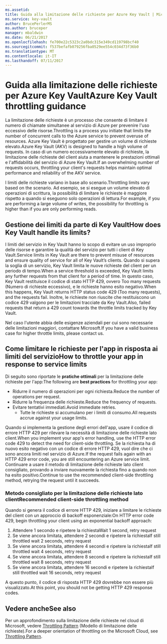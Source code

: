 ```yaml
---
ms.assetid: 
title: Guida alla limitazione delle richieste per Azure Key Vault | Microsoft Docs
ms.service: key-vault
author: BrucePerlerMS
ms.author: bruceper
manager: mbaldwin
ms.date: 06/21/2017
ms.openlocfilehash: fe700e22c5323c2a0bdc315e349cd119798bcf40
ms.sourcegitcommit: f537befafb079256fba0529ee554c034d73f36b0
ms.translationtype: MT
ms.contentlocale: it-IT
ms.lasthandoff: 07/11/2017
---
```

# <a name="azure-key-vault-throttling-guidance"></a><span data-ttu-id="1bfda-102">Guida alla limitazione delle richieste per Azure Key Vault</span><span class="sxs-lookup"><span data-stu-id="1bfda-102">Azure Key Vault throttling guidance</span></span>

<span data-ttu-id="1bfda-103">La limitazione delle richieste è un processo che consente di limitare il numero di chiamate simultanee al servizio di Azure per prevenire l'uso eccessivo delle risorse.</span><span class="sxs-lookup"><span data-stu-id="1bfda-103">Throttling is a process you initiate that limits the number of concurrent calls to the Azure service to prevent overuse of resources.</span></span> <span data-ttu-id="1bfda-104">Azure Key Vault è progettato per gestire un volume di richieste elevato.</span><span class="sxs-lookup"><span data-stu-id="1bfda-104">Azure Key Vault (AKV) is designed to handle a high volume of requests.</span></span> <span data-ttu-id="1bfda-105">In caso di un numero eccessivamente elevato di richieste, la limitazione delle richieste del client aiuta a mantenere le prestazioni ottimali e l'affidabilità del servizio di Azure Key Vault.</span><span class="sxs-lookup"><span data-stu-id="1bfda-105">If an overwhelming number of requests occurs, throttling your client's requests helps maintain optimal performance and reliability of the AKV service.</span></span>

<span data-ttu-id="1bfda-106">I limiti delle richieste variano in base allo scenario.</span><span class="sxs-lookup"><span data-stu-id="1bfda-106">Throttling limits vary based on the scenario.</span></span> <span data-ttu-id="1bfda-107">Ad esempio, se si esegue un volume elevato di operazioni di scrittura, la possibilità di limitare le richieste è maggiore rispetto a quando si eseguono solo operazioni di lettura.</span><span class="sxs-lookup"><span data-stu-id="1bfda-107">For example, if you are performing a large volume of writes, the possibility for throttling is higher than if you are only performing reads.</span></span>

## <a name="how-does-key-vault-handle-its-limits"></a><span data-ttu-id="1bfda-108">Gestione dei limiti da parte di Key Vault</span><span class="sxs-lookup"><span data-stu-id="1bfda-108">How does Key Vault handle its limits?</span></span>

<span data-ttu-id="1bfda-109">I limiti del servizio in Key Vault hanno lo scopo di evitare un uso improprio delle risorse e garantire la qualità del servizio per tutti i client di Key Vault.</span><span class="sxs-lookup"><span data-stu-id="1bfda-109">Service limits in Key Vault are there to prevent misuse of resources and ensure quality of service for all of Key Vault’s clients.</span></span> <span data-ttu-id="1bfda-110">Quando si supera la soglia di un servizio, Key Vault limita le nuove richieste del client per un periodo di tempo.</span><span class="sxs-lookup"><span data-stu-id="1bfda-110">When a service threshold is exceeded, Key Vault limits any further requests from that client for a period of time.</span></span> <span data-ttu-id="1bfda-111">In questo caso, Key Vault restituisce il codice di stato HTTP 429, ovvero Too many requests (Numero di richieste eccessivo), e le richieste hanno esito negativo.</span><span class="sxs-lookup"><span data-stu-id="1bfda-111">When this happens, Key Vault returns HTTP status code 429 (Too many requests), and the requests fail.</span></span> <span data-ttu-id="1bfda-112">Inoltre, le richieste non riuscite che restituiscono un codice 429 valgono per le limitazioni tracciate da Key Vault.</span><span class="sxs-lookup"><span data-stu-id="1bfda-112">Also, failed requests that return a 429 count towards the throttle limits tracked by Key Vault.</span></span> 

<span data-ttu-id="1bfda-113">Nel caso l'utente abbia delle esigenze aziendali per cui sono necessarie delle limitazioni maggiori, contattare Microsoft.</span><span class="sxs-lookup"><span data-stu-id="1bfda-113">If you have a valid business case for higher throttle limits, please contact us.</span></span>


## <a name="how-to-throttle-your-app-in-response-to-service-limits"></a><span data-ttu-id="1bfda-114">Come limitare le richieste per l'app in risposta ai limiti del servizio</span><span class="sxs-lookup"><span data-stu-id="1bfda-114">How to throttle your app in response to service limits</span></span>

<span data-ttu-id="1bfda-115">Di seguito sono riportate le **pratiche ottimali** per la limitazione delle richieste per l'app:</span><span class="sxs-lookup"><span data-stu-id="1bfda-115">The following are **best practices** for throttling your app:</span></span>
- <span data-ttu-id="1bfda-116">Ridurre il numero di operazioni per ogni richiesta.</span><span class="sxs-lookup"><span data-stu-id="1bfda-116">Reduce the number of operations per request.</span></span>
- <span data-ttu-id="1bfda-117">Ridurre la frequenza delle richieste.</span><span class="sxs-lookup"><span data-stu-id="1bfda-117">Reduce the frequency of requests.</span></span>
- <span data-ttu-id="1bfda-118">Evitare tentativi immediati.</span><span class="sxs-lookup"><span data-stu-id="1bfda-118">Avoid immediate retries.</span></span> 
    - <span data-ttu-id="1bfda-119">Tutte le richieste si accumulano per i limiti di consumo.</span><span class="sxs-lookup"><span data-stu-id="1bfda-119">All requests accrue against your usage limits.</span></span>

<span data-ttu-id="1bfda-120">Quando si implementa la gestione degli errori dell'app, usare il codice di errore HTTP 429 per rilevare la necessità di limitazione delle richieste lato client.</span><span class="sxs-lookup"><span data-stu-id="1bfda-120">When you implement your app's error handling, use the HTTP error code 429 to detect the need for client-side throttling.</span></span> <span data-ttu-id="1bfda-121">Se la richiesta ha di nuovo esito negativo con un codice di errore HTTP 429, vuol dire che ci sono ancora limiti nel servizio di Azure.</span><span class="sxs-lookup"><span data-stu-id="1bfda-121">If the request fails again with an HTTP 429 error code, you are still encountering an Azure service limit.</span></span> <span data-ttu-id="1bfda-122">Continuare a usare il metodo di limitazione delle richieste lato client consigliato, provando a inviare nuovamente la richiesta fino a quando non ha esito positivo.</span><span class="sxs-lookup"><span data-stu-id="1bfda-122">Continue to use the recommended client-side throttling method, retrying the request until it succeeds.</span></span>

### <a name="recommended-client-side-throttling-method"></a><span data-ttu-id="1bfda-123">Metodo consigliato per la limitazione delle richieste lato client</span><span class="sxs-lookup"><span data-stu-id="1bfda-123">Recommended client-side throttling method</span></span>

<span data-ttu-id="1bfda-124">Quando si genera il codice di errore HTTP 429, iniziare a limitare le richieste del client con un approccio di backoff esponenziale:</span><span class="sxs-lookup"><span data-stu-id="1bfda-124">On HTTP error code 429, begin throttling your client using an exponential backoff approach:</span></span>

1. <span data-ttu-id="1bfda-125">Attendere 1 secondo e ripetere la richiesta</span><span class="sxs-lookup"><span data-stu-id="1bfda-125">Wait 1 second, retry request</span></span>
2. <span data-ttu-id="1bfda-126">Se viene ancora limitata, attendere 2 secondi e ripetere la richiesta</span><span class="sxs-lookup"><span data-stu-id="1bfda-126">If still throttled wait 2 seconds, retry request</span></span>
3. <span data-ttu-id="1bfda-127">Se viene ancora limitata, attendere 4 secondi e ripetere la richiesta</span><span class="sxs-lookup"><span data-stu-id="1bfda-127">If still throttled wait 4 seconds, retry request</span></span>
4. <span data-ttu-id="1bfda-128">Se viene ancora limitata, attendere 8 secondi e ripetere la richiesta</span><span class="sxs-lookup"><span data-stu-id="1bfda-128">If still throttled wait 8 seconds, retry request</span></span>
5. <span data-ttu-id="1bfda-129">Se viene ancora limitata, attendere 16 secondi e ripetere la richiesta</span><span class="sxs-lookup"><span data-stu-id="1bfda-129">If still throttled wait 16 seconds, retry request</span></span>

<span data-ttu-id="1bfda-130">A questo punto, il codice di risposta HTTP 429 dovrebbe non essere più visualizzato.</span><span class="sxs-lookup"><span data-stu-id="1bfda-130">At this point, you should not be getting HTTP 429 response codes.</span></span>

## <a name="see-also"></a><span data-ttu-id="1bfda-131">Vedere anche</span><span class="sxs-lookup"><span data-stu-id="1bfda-131">See also</span></span>

<span data-ttu-id="1bfda-132">Per un approfondimento sulla limitazione delle richieste nel cloud di Microsoft, vedere [Throttling Pattern](https://docs.microsoft.com/azure/architecture/patterns/throttling) (Modello di limitazione delle richieste).</span><span class="sxs-lookup"><span data-stu-id="1bfda-132">For a deeper orientation of throttling on the Microsoft Cloud, see [Throttling Pattern](https://docs.microsoft.com/azure/architecture/patterns/throttling).</span></span>

